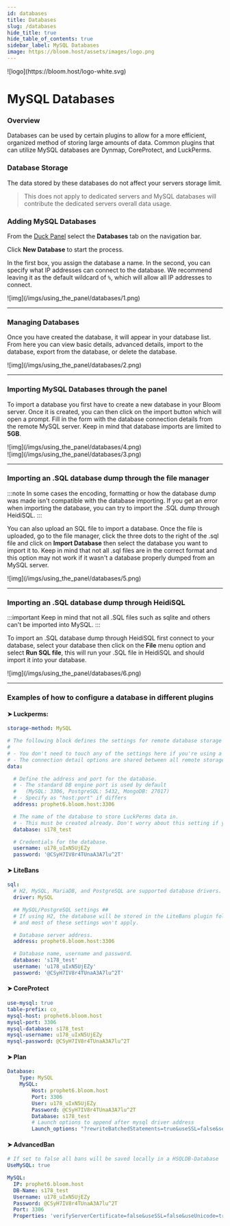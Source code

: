 ```yaml
---
id: databases
title: Databases
slug: /databases
hide_title: true
hide_table_of_contents: true
sidebar_label: MySQL Databases
image: https://bloom.host/assets/images/logo.png
---
```


<div class="text--center">
![logo](https://bloom.host/logo-white.svg)
<h1>MySQL Databases</h1>
</div>

### Overview
Databases can be used by certain plugins to allow for a more efficient, organized method of storing large amounts of data. Common plugins that can utilize MySQL databases are Dynmap, CoreProtect, and LuckPerms.

### Database Storage
The data stored by these databases do not affect your servers storage limit.
> This does not apply to dedicated servers and MySQL databases will contribute the dedicated servers overall data usage.

### Adding MySQL Databases
 
From the [Duck Panel](https://mc.bloom.host/) select the **Databases** tab on the navigation bar.

Click **New Database** to start the process.

In the first box, you assign the database a name. In the second, you can specify what IP addresses can connect to the database. We recommend leaving it as the default wildcard of `%`, which will allow all IP addresses to connect.

<div class="text--center">![img](/imgs/using_the_panel/databases/1.png)</div>

---

### Managing Databases

Once you have created the database, it will appear in your database list. From here you can view basic details, advanced details, import to the database, export from the database, or delete the database.

<div class="text--center">![img](/imgs/using_the_panel/databases/2.png)</div>

---
### Importing MySQL Databases through the panel

To import a database you first have to create a new database in your Bloom server. Once it is created, you can then click on the import button which will open a prompt. Fill in the form with the database connection details from the remote MySQL server. Keep in mind that database imports are limited to **5GB**.

<div class="text--center">![img](/imgs/using_the_panel/databases/4.png)</div>

<div class="text--center">![img](/imgs/using_the_panel/databases/3.png)</div>

---
### Importing an .SQL database dump through the file manager

:::note
In some cases the encoding, formatting or how the database dump was made isn't compatible with the database importing. If you get an error when importing the database, you can try to import the .SQL dump through HeidiSQL.
:::

You can also upload an SQL file to import a database. Once the file is uploaded, go to the file manager, click the three dots to the right of the .sql file and click on **Import Database** then select the database you want to import it to. Keep in mind that not all .sql files are in the correct format and this option may not work if it wasn't a database properly dumped from an MySQL server.

<div class="text--center">![img](/imgs/using_the_panel/databases/5.png)</div>

---
### Importing an .SQL database dump through HeidiSQL

:::important
Keep in mind that not all .SQL files such as sqlite and others can't be imported into MySQL.
:::

To import an .SQL database dump through HeidiSQL first connect to your database, select your database then click on the **File** menu option and select **Run SQL file**, this will run your .SQL file in HeidiSQL and should import it into your database.

<div class="text--center">![img](/imgs/using_the_panel/databases/6.png)</div>

---

### Examples of how to configure a database in different plugins
#### ➤ Luckperms:
```YAML
storage-method: MySQL

# The following block defines the settings for remote database storage methods.
#
# - You don't need to touch any of the settings here if you're using a local storage method!
# - The connection detail options are shared between all remote storage types.
data:

  # Define the address and port for the database.
  # - The standard DB engine port is used by default
  #   (MySQL: 3306, PostgreSQL: 5432, MongoDB: 27017)
  # - Specify as "host:port" if differs
  address: prophet6.bloom.host:3306

  # The name of the database to store LuckPerms data in.
  # - This must be created already. Don't worry about this setting if you're using MongoDB.
  database: s178_test

  # Credentials for the database.
  username: u178_uIxN5UjEZy
  password: '@CSyH7IV8r4TUnaA3A7lu^2T'
```
#### ➤ LiteBans
```YAML
sql:
  # H2, MySQL, MariaDB, and PostgreSQL are supported database drivers.
  driver: MySQL

  ## MySQL/PostgreSQL settings ##
  # If using H2, the database will be stored in the LiteBans plugin folder,
  # and most of these settings won't apply.

  # Database server address.
  address: prophet6.bloom.host:3306

  # Database name, username and password.
  database: 's178_test'
  username: 'u178_uIxN5UjEZy'
  password: '@CSyH7IV8r4TUnaA3A7lu^2T'
```
#### ➤ CoreProtect
```YAML
use-mysql: true
table-prefix: co_
mysql-host: prophet6.bloom.host
mysql-port: 3306
mysql-database: s178_test
mysql-username: u178_uIxN5UjEZy
mysql-password: @CSyH7IV8r4TUnaA3A7lu^2T
```
#### ➤ Plan
```YAML
Database:
    Type: MySQL
    MySQL:
        Host: prophet6.bloom.host
        Port: 3306
        User: u178_uIxN5UjEZy
        Password: @CSyH7IV8r4TUnaA3A7lu^2T
        Database: s178_test
        # Launch options to append after mysql driver address
        Launch_options: "?rewriteBatchedStatements=true&useSSL=false&serverTimezone=UTC"
```
#### ➤ AdvancedBan
```YAML
# If set to false all bans will be saved locally in a HSQLDB-Database
UseMySQL: true

MySQL:
  IP: prophet6.bloom.host
  DB-Name: s178_test
  Username: u178_uIxN5UjEZy
  Password: @CSyH7IV8r4TUnaA3A7lu^2T
  Port: 3306
  Properties: 'verifyServerCertificate=false&useSSL=false&useUnicode=true&characterEncoding=utf8'
```
